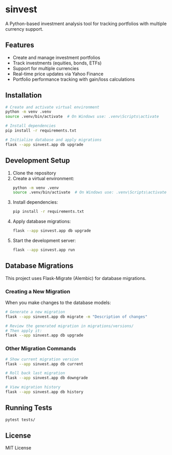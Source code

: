 # sinvest

A Python-based investment analysis tool for tracking portfolios with multiple currency support.

## Features

- Create and manage investment portfolios
- Track investments (equities, bonds, ETFs)
- Support for multiple currencies
- Real-time price updates via Yahoo Finance
- Portfolio performance tracking with gain/loss calculations

## Installation

```bash
# Create and activate virtual environment
python -m venv .venv
source .venv/bin/activate  # On Windows use: .venv\Scripts\activate

# Install dependencies
pip install -r requirements.txt

# Initialize database and apply migrations
flask --app sinvest.app db upgrade
```

## Development Setup

1. Clone the repository
2. Create a virtual environment:
   ```bash
   python -m venv .venv
   source .venv/bin/activate  # On Windows use: .venv\Scripts\activate
   ```
3. Install dependencies:
   ```bash
   pip install -r requirements.txt
   ```
4. Apply database migrations:
   ```bash
   flask --app sinvest.app db upgrade
   ```
5. Start the development server:
   ```bash
   flask --app sinvest.app run
   ```

## Database Migrations

This project uses Flask-Migrate (Alembic) for database migrations.

### Creating a New Migration

When you make changes to the database models:

```bash
# Generate a new migration
flask --app sinvest.app db migrate -m "Description of changes"

# Review the generated migration in migrations/versions/
# Then apply it:
flask --app sinvest.app db upgrade
```

### Other Migration Commands

```bash
# Show current migration version
flask --app sinvest.app db current

# Roll back last migration
flask --app sinvest.app db downgrade

# View migration history
flask --app sinvest.app db history
```

## Running Tests

```bash
pytest tests/
```

## License

MIT License